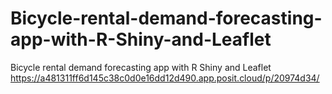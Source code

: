 # Bicycle-rental-demand-forecasting-app-with-R-Shiny-and-Leaflet
Bicycle rental demand forecasting app with R Shiny and Leaflet
https://a481311ff6d145c38c0d0e16dd12d490.app.posit.cloud/p/20974d34/
